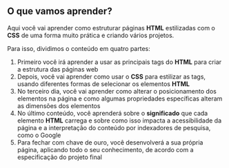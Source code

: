 ## O que vamos aprender?

Aqui você vai aprender como estruturar páginas **HTML** estilizadas com o **CSS** de uma forma muito prática e criando vários projetos.

Para isso, dividimos o conteúdo em quatro partes:

1. Primeiro você irá aprender a usar as principais tags do **HTML** para criar a estrutura das páginas web
2. Depois, você vai aprender como usar o **CSS** para estilizar as tags, usando diferentes formas de selecionar os elementos **HTML**
3. No terceiro dia, você vai aprender como alterar o posicionamento dos elementos na página e como algumas propriedades específicas alteram as dimensões dos elementos
4. No último conteúdo, você aprenderá sobre o **significado** que cada elemento **HTML** carrega e sobre como isso impacta a acessibilidade da página e a interpretação do conteúdo por indexadores de pesquisa, como o Google
5. Para fechar com chave de ouro, você desenvolverá a sua própria página, aplicando todo o seu conhecimento, de acordo com a especificação do projeto final

